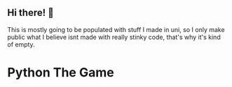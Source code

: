 ## Hi there! 👋

 This is mostly going to be populated with stuff I made in uni, so I only make public what I believe isnt made with really stinky code, that's why it's kind of empty.

# Python The Game

######


<!--

Here are some ideas to get you started:

- 🔭 I’m currently working on ...
- 🌱 I’m currently learning ...
- 👯 I’m looking to collaborate on ...
- 🤔 I’m looking for help with ...
- 💬 Ask me about ...
- 📫 How to reach me: ...
- 😄 Pronouns: ...
- ⚡ Fun fact: ...
-->
